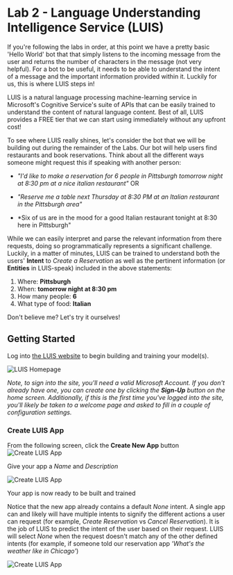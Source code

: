 # Lab 2 - Language Understanding Intelligence Service (LUIS)

If you're following the labs in order, at this point we have a pretty basic 'Hello World' bot that that simply listens to the incoming message from the user and returns the number of characters in the message (not very helpful).  For a bot to be useful, it needs to be able to understand the intent of a message and the important information provided within it.  Luckily for us, this is where LUIS steps in!


LUIS is a natural language processing machine-learning service in Microsoft's Cognitive Service's suite of APIs that can be easily trained to understand the content of natural language content.  Best of all, LUIS provides a FREE tier that we can start using immediately without any upfront cost!

To see where LUIS really shines, let's consider the bot that we will be building out during the remainder of the Labs.  Our bot will help users find restaurants and book reservations.  Think about all the different ways someone might request this if speaking with another person:

* *"I'd like to make a reservation for 6 people in Pittsburgh tomorrow night at 8:30 pm at a nice italian restaurant"* OR

* *"Reserve me a table next Thursday at 8:30 PM at an Italian restaurant in the Pittsburgh area"*

* *Six of us are in the mood for a good Italian restaurant tonight at 8:30 here in Pittsburgh"

While we can easily interpret and parse the relevant information from there requests, doing so programmatically represents a significant challenge.  Luckily, in a matter of minutes, LUIS can be trained to understand both the users' **Intent** to *Create a Reservation* as well as the pertinent information (or **Entities** in LUIS-speak) included in the above statements:

1. Where:  **Pittsburgh**
2. When:   **tomorrow night at 8:30 pm**
3. How many people:  **6**
4. What type of food:  **Italian**

Don't believe me?  Let's try it ourselves!

## Getting Started
Log into [the LUIS website](https://luis.ai) to begin building and training your model(s).  

![LUIS Homepage](https://github.com/gtewksbury/Microsoft-Bot-Framework-HOL/blob/luis-readme/lab%202%20-%20LUIS/images/luis-homepage.png)

*Note, to sign into the site, you'll need a valid Microsoft Account.  If you don't already have one, you can create one by clicking the **Sign-Up** button on the home screen.  Additionally, if this is the first time you've logged into the site, you'll likely be taken to a welcome page and asked to fill in a couple of configuration settings.*

### Create LUIS App
From the following screen, click the **Create New App** button
![Create LUIS App](https://github.com/gtewksbury/Microsoft-Bot-Framework-HOL/blob/luis-readme/lab%202%20-%20LUIS/images/luis-blank-app.png)

Give your app a *Name* and *Description*

![Create LUIS App](https://github.com/gtewksbury/Microsoft-Bot-Framework-HOL/blob/luis-readme/lab%202%20-%20LUIS/images/luis-create-new-app.png)

Your app is now ready to be built and trained

Notice that the new app already contains a default *None* intent.  A single app can and likely will have multiple intents to signify the different actions a user can request (for example, *Create Reservation* vs *Cancel Reservation*).  It is the job of LUIS to predict the intent of the user based on their request.  LUIS will select *None* when the request doesn't match any of the other defined intents (for example, if someone told our reservation app *'What's the weather like in Chicago'*)

![Create LUIS App](https://github.com/gtewksbury/Microsoft-Bot-Framework-HOL/blob/luis-readme/lab%202%20-%20LUIS/images/luis-new-app.png)







